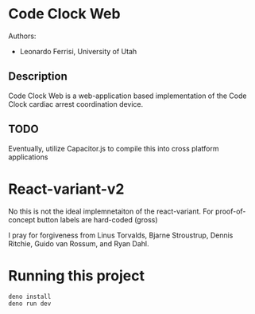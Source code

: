 # Code Clock Web

Authors:
- Leonardo Ferrisi, University of Utah

## Description
Code Clock Web is a web-application based implementation of the Code Clock cardiac arrest coordination device.

## TODO
Eventually, utilize Capacitor.js to compile this into cross platform applications


# React-variant-v2

No this is not the ideal implemnetaiton of the react-variant.
For proof-of-concept button labels are hard-coded (gross)

I pray for forgiveness from Linus Torvalds, Bjarne Stroustrup, Dennis Ritchie, Guido van Rossum, and Ryan Dahl.

# Running this project


    deno install
    deno run dev